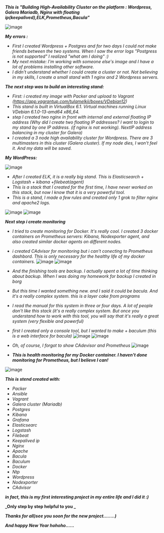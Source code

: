 *__This is "Building High-Availability Cluster on the platform : Wordpress, Galera Mariadb, Nginx with floating ip(keepalived),ELK,Prometheus,Bacula"__*
 
 ![image](https://github.com/tulamelkii/otus_project-_v2/blob/main/images/vip2.png) 


 **_My errors :_**
 
- *First I created Wordpress + Postgres and for two days I could not make friends between the two systems. When I saw the error logs "Postgress is not supported" I realized "what am I doing" :)*
- *My next mistake: I'm working with someone else's image and I have a lot of problems installing other software.*
- *I didn't understand whether I could create a cluster or not. Not believing in my skills, I create a small stand with 1 nginx and 2 Wordpress servers.*

**_The next step was to build an interesting stand:_**
- *First: i created my image with Packer and upload to Vagrant (https://app.vagrantup.com/tulamelkii/boxes/VDebian12)*
- *This stand is built in VirtualBox 6.1. Virtual machines running Linux VDebian 6.1.0-13-amd64 x86_64.*
- *step I created two nginx in front with internal and external floating IP address (Why did I create two floating IP addresses? I want to login to my stand by one IP address. (if nginx is not working). NextIP*
 *address balancing in my cluster for Galera)*
- *I created a 3 node high availability cluster for Wordpress. There are 3 multimasters in this cluster (Galera cluster). If my node dies, I won't feel it. And my data will be saved.*

**_My WordPress:_**

![image](https://github.com/tulamelkii/otus_project-_v2/blob/main/images/2023-12-17_16-51.png)

- *After I created ELK, it is a really big stand. This is Elasticsearch + Logstash + kibana +filebeat(agent)*
- *This is a stack that I created for the first time, I have never worked on this stack, but now I know that it is a very powerful tool.*
- *This is a stand, I made a few rules and created only 1 grok to filter nginx and apache2 logs.*
  
![image](https://github.com/tulamelkii/otus_project-_v2/blob/main/images/kibana.png) 
![image](https://github.com/tulamelkii/otus_project-_v2/blob/main/images/kibana.png.png)

 **_Next step i create monitoring_**
 
- *I tried to create monitoring for Docker. It's really cool. I created 3 docker containers on Prometheus servers: Kibana, Nodexporter agent, and also created similar docker agents on different nodes.*
- *i created CAdvisor for monitoring but i can't conecting to Prometheus dashbord. This is only necessary for the healthy life of my docker containers.*
 ![image](https://github.com/tulamelkii/otus_project-_v2/blob/main/images/Prometheus.png)
![image](https://github.com/tulamelkii/otus_project-_v2/blob/main/images/Prom3.png)

- *And the finishing tools are backup. I actually spent a lot of time thinking about backup. When I was doing my homework for backup I created in borg*
- *But this time I wanted something new. and I said it could be bacula. And it's a really complex system. this is a layer cake from programs*
- *I read the manual for this system in three or four days. A lot of people don't like this stack (it's a really complex system. But once you understand how to work with this tool, you will say that it's really a* *great system (very flexible and powerful)*
- *first I created only a console tool, but I wanted to make + baculum (this is a web interface for bacula)*
![image](https://github.com/tulamelkii/otus_project-_v2/blob/main/images/baculum.png)
![image](https://github.com/tulamelkii/otus_project-_v2/blob/main/images/baculm2.png)

- *Oh, of course, I forgot to show CAdevisor and Prometheus*
![image](https://github.com/tulamelkii/otus_project-_v2/blob/main/images/Prometheus3.png)

- **_This is health monitoring for my Docker container. I haven't done monitoring for Prometheus, but I believe I can!_**
  
![image](https://github.com/tulamelkii/otus_project-_v2/blob/main/images/Cadvisor.png)

**_This is stend created with:_**

- *Packer*
- *Ansible*
- *Vagrant*
- *Galera cluster (Mariadb)*
- *Postgres*
- *Kibana*
- *Grafana*
- *Elasticsearc*
- *Logstash*
- *Filebeat*
- *Keepalived ip*
- *Nginx*
- *Apache*
- *Bacula*
- *Baculum*
- *Docker*
- *Ntp*
- *Wordpress*
- *Nodexporter*
- *CAdvisor*
 
 **_in fact, this is my first interesting project in my entire life and I did it :)_**
 
 **_Only step by step helpful to you _**
 
 **_Thanks for all)see you soon for the  new project........)_**
 
 **_And happy New Year hohoho......_**
